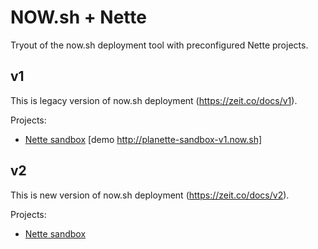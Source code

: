 # NOW.sh + Nette

Tryout of the now.sh deployment tool with preconfigured Nette projects.

## v1

This is legacy version of now.sh deployment (https://zeit.co/docs/v1).

Projects:

- [Nette sandbox](v1/sandbox) [demo http://planette-sandbox-v1.now.sh]

## v2

This is new version of now.sh deployment (https://zeit.co/docs/v2).

Projects:

- [Nette sandbox](v2/sandbox)
